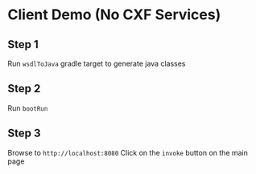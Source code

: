 Client Demo (No CXF Services)
====

Step 1
-----
Run `wsdlToJava` gradle target to generate java classes

Step 2
------
Run `bootRun`

Step 3
------
Browse to `http://localhost:8080` Click on the `invoke` button on the main page
